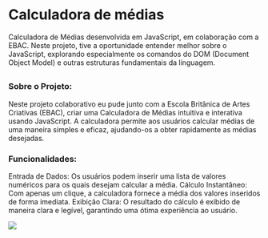 # Calculadora de médias 
Calculadora de Médias desenvolvida em JavaScript, em colaboração com a EBAC. Neste projeto, tive a oportunidade entender melhor sobre o JavaScript, explorando especialmente os comandos do DOM (Document Object Model) e outras estruturas fundamentais da linguagem.
##
### Sobre o Projeto:
Neste projeto colaborativo eu pude junto com a Escola Britânica de Artes Criativas (EBAC), criar uma Calculadora de Médias intuitiva e interativa usando JavaScript. A calculadora permite aos usuários calcular médias de uma maneira simples e eficaz, ajudando-os a obter rapidamente as médias desejadas.

### Funcionalidades:
Entrada de Dados: Os usuários podem inserir uma lista de valores numéricos para os quais desejam calcular a média.
Cálculo Instantâneo: Com apenas um clique, a calculadora fornece a média dos valores inseridos de forma imediata.
Exibição Clara: O resultado do cálculo é exibido de maneira clara e legível, garantindo uma ótima experiência ao usuário.

<img src="https://github.com/AndBalbino/AndBalbino/assets/113153237/40634936-7995-4695-8293-3b4d699764c3"/> 
